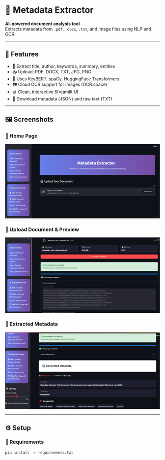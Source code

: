 # 🧠 Metadata Extractor

**AI-powered document analysis tool**  
Extracts metadata from `.pdf`, `.docx`, `.txt`, and image files using NLP and OCR.

---

## 🚀 Features

- 📝 Extract title, author, keywords, summary, entities
- 📥 Upload: PDF, DOCX, TXT, JPG, PNG
- 🧠 Uses KeyBERT, spaCy, HuggingFace Transformers
- 📷 Cloud OCR support for images (OCR.space)
- 📊 Clean, interactive Streamlit UI
- 📁 Download metadata (JSON) and raw text (TXT)

---

## 🖼️ Screenshots

### 🔹 Home Page
![home](screenshots/home.png)

### 🔹 Upload Document & Preview
![upload](screenshots/upload.png)

### 🔹 Extracted Metadata
![metadata](screenshots/metadata.png)

---

## ⚙️ Setup

### 🔧 Requirements

```bash
pip install -r requirements.txt

